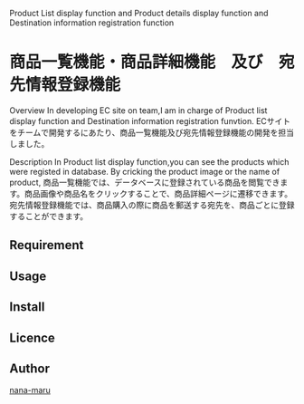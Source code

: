 Product List display function and Product details display function and Destination information registration function

商品一覧機能・商品詳細機能　及び　宛先情報登録機能
====

Overview
In developing EC site on team,I am in charge of Product list display function and Destination information registration funvtion.
ECサイトをチームで開発するにあたり、商品一覧機能及び宛先情報登録機能の開発を担当しました。

Description
In Product list display function,you can see the products which were registed in database.
By cricking the product image or the name of product, 
商品一覧機能では、データベースに登録されている商品を閲覧できます。商品画像や商品名をクリックすることで、商品詳細ページに遷移できます。
宛先情報登録機能では、商品購入の際に商品を郵送する宛先を、商品ごとに登録することができます。

## Requirement

## Usage

## Install


## Licence

[](https://github.com/)

## Author

[nana-maru](https://github.com/nana-maru)
